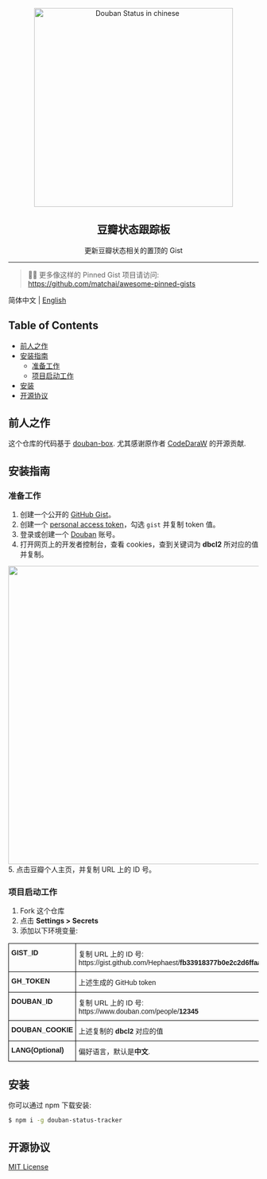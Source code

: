 <p align="center">
  <img width="400" alt="Douban Status in chinese" src="https://user-images.githubusercontent.com/37981444/101278762-94f7cf80-3772-11eb-9c7e-79130319788f.png">
  <h2 align="center">豆瓣状态跟踪板</h2>
  <p align="center">更新豆瓣状态相关的置顶的 Gist</p>
</p>

--- 

> 📌✨ 更多像这样的 Pinned Gist 项目请访问: https://github.com/matchai/awesome-pinned-gists

简体中文 | [English](README.md)

## Table of Contents
* [前人之作](#前人之作)
* [安装指南](#安装指南)
  * [准备工作](#准备工作)
  * [项目启动工作](#项目启动工作)
* [安装](#安装)
* [开源协议](#开源协议)

## 前人之作

这个仓库的代码基于 [douban-box](https://github.com/CodeDaraW/douban-box). 尤其感谢原作者 [CodeDaraW](https://github.com/CodeDaraW) 的开源贡献.

## 安装指南

### 准备工作

1. 创建一个公开的 [GitHub Gist](https://gist.github.com/)。
2. 创建一个 [personal access token](https://github.com/settings/tokens/new)，勾选 `gist` 并复制 token 值。
3. 登录或创建一个 [Douban](https://www.douban.com/) 账号。
4. 打开网页上的开发者控制台，查看 cookies，查到关键词为 **dbcl2** 所对应的值并复制。
<img width="600" align="center" src="https://user-images.githubusercontent.com/37981444/101277019-2d3b8780-3766-11eb-83c7-81b4a1071f45.png">
5. 点击豆瓣个人主页，并复制 URL 上的 ID 号。

### 项目启动工作

1. Fork 这个仓库
2. 点击 **Settings > Secrets**
3. 添加以下环境变量:

<style type="text/css">
.tg  {border-collapse:collapse;border-spacing:0;}
.tg td{border-color:black;border-style:solid;border-width:1px;font-family:Arial, sans-serif;font-size:14px;
  overflow:hidden;padding:10px 5px;word-break:normal;}
.tg th{border-color:black;border-style:solid;border-width:1px;font-family:Arial, sans-serif;font-size:14px;
  font-weight:normal;overflow:hidden;padding:10px 5px;word-break:normal;}
.tg .tg-0lax{text-align:left;vertical-align:top}
</style>
<table class="tg">
<tbody>
  <tr>
    <td class="tg-0lax"><b>GIST_ID</b></td>
    <td class="tg-0lax">复制 URL 上的 ID 号: <br> https://gist.github.com/Hephaest/<b>fb33918377b0e2c2d6ffaad64d11bccb</b></td>
  </tr>
  <tr>
    <td class="tg-0lax"><b>GH_TOKEN</b></td>
    <td class="tg-0lax">上述生成的 GitHub token</td>
  </tr>
  <tr>
    <td class="tg-0lax"><b>DOUBAN_ID</b></td>
    <td class="tg-0lax">复制 URL 上的 ID 号: <br> https://www.douban.com/people/<b>12345</b></td>
  </tr>
  <tr>
    <td class="tg-0lax"><b>DOUBAN_COOKIE</b></td>
    <td class="tg-0lax">上述复制的 <b>dbcl2</b> 对应的值</td>
  </tr>
  <tr>
    <td class="tg-0lax"><b>LANG(Optional)</b></td>
    <td class="tg-0lax">偏好语言，默认是<b>中文</b>.</td>
  </tr>
</tbody>
</table>

## 安装

你可以通过 npm 下载安装:

``` sh
$ npm i -g douban-status-tracker
```

## 开源协议
[MIT License](https://github.com/Hephaest/douban-status-tracker/blob/master/LICENSE)